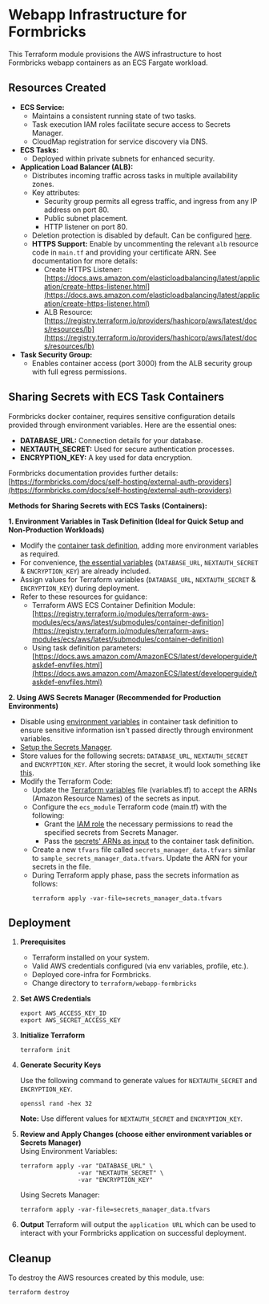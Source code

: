 # Webapp Infrastructure for Formbricks
This Terraform module provisions the AWS infrastructure to host Formbricks webapp containers as an ECS Fargate workload.

## Resources Created
* **ECS Service:**
   * Maintains a consistent running state of two tasks.
   * Task execution IAM roles facilitate secure access to Secrets Manager.
   * CloudMap registration for service discovery via DNS.
* **ECS Tasks:**
   * Deployed within private subnets for enhanced security.
* **Application Load Balancer (ALB):**
    * Distributes incoming traffic across tasks in multiple availability zones.
    * Key attributes:
        * Security group permits all egress traffic, and ingress from any IP address on port 80.
        * Public subnet placement.
        * HTTP listener on port 80.
    * Deletion protection is disabled by default. Can be configured [here](https://github.com/formbricks/AWSInfra/blob/727efcd72f9dbb9b0c2ce2067dab0325f222413f/terraform/webapp-service/main.tf#L197C1-L197C37).
    * **HTTPS Support:**
    Enable by uncommenting the relevant `alb` resource code in `main.tf` and providing your certificate ARN. See documentation for more details:
        - Create HTTPS Listener: [https://docs.aws.amazon.com/elasticloadbalancing/latest/application/create-https-listener.html](https://docs.aws.amazon.com/elasticloadbalancing/latest/application/create-https-listener.html)
        - ALB Resource: [https://registry.terraform.io/providers/hashicorp/aws/latest/docs/resources/lb](https://registry.terraform.io/providers/hashicorp/aws/latest/docs/resources/lb)
* **Task Security Group:**
   * Enables container access (port 3000) from the ALB security group with full egress permissions.

## Sharing Secrets with ECS Task Containers
Formbricks docker container, requires sensitive configuration details provided through environment variables. Here are the essential ones:

* **DATABASE_URL:** Connection details for your database.
* **NEXTAUTH_SECRET:** Used for secure authentication processes.
* **ENCRYPTION_KEY:** A key used for data encryption.

Formbricks documentation provides further details: [https://formbricks.com/docs/self-hosting/external-auth-providers](https://formbricks.com/docs/self-hosting/external-auth-providers)

**Methods for Sharing Secrets with ECS Tasks (Containers):**

**1. Environment Variables in Task Definition (Ideal for Quick Setup and Non-Production Workloads)**
*   Modify the [container task definition](https://github.com/formbricks/AWSInfra/blob/c736612209c70bafa814fa7f2db8a65b91496742/terraform/webapp-service/main.tf#L110-L123C8), adding more environment variables as required.
*   For convenience, [the essential variables](https://github.com/formbricks/AWSInfra/blob/c736612209c70bafa814fa7f2db8a65b91496742/terraform/webapp-service/variables.tf#L11-L24C2) (`DATABASE_URL`, `NEXTAUTH_SECRET` & `ENCRYPTION_KEY`) are already included.
*   Assign values for Terraform variables (`DATABASE_URL`, `NEXTAUTH_SECRET` & `ENCRYPTION_KEY`) during deployment.
*   Refer to these resources for guidance:
    * Terraform AWS ECS Container Definition Module: [https://registry.terraform.io/modules/terraform-aws-modules/ecs/aws/latest/submodules/container-definition](https://registry.terraform.io/modules/terraform-aws-modules/ecs/aws/latest/submodules/container-definition) 
    * Using task definition parameters: [https://docs.aws.amazon.com/AmazonECS/latest/developerguide/taskdef-envfiles.html](https://docs.aws.amazon.com/AmazonECS/latest/developerguide/taskdef-envfiles.html)

**2. Using AWS Secrets Manager (Recommended for Production Environments)**

* Disable using [environment variables](https://github.com/formbricks/AWSInfra/blob/9b6c57d42fe3c527b33901bd62b633e105bdbf7a/terraform/webapp-service/main.tf#L108-L119C11) in container task definition to ensure sensitive information isn't passed directly through environment variables. 
* [Setup the Secrets Manager](https://docs.aws.amazon.com/secretsmanager/latest/userguide/create_database_secret.html). 
* Store values for the following secrets: `DATABASE_URL`, `NEXTAUTH_SECRET` and `ENCRYPTION_KEY`. After storing the secret, it would look something like [this](https://github.com/formbricks/AWSInfra/blob/main/images/sample_secret_data.png).
* Modify the Terraform Code:
    * Update the [Terraform variables](https://github.com/formbricks/AWSInfra/blob/9b6c57d42fe3c527b33901bd62b633e105bdbf7a/terraform/webapp-service/variables.tf#L28-L35C2) file (variables.tf) to accept the ARNs (Amazon Resource Names) of the secrets as input.
    * Configure the `ecs_module` Terraform code (main.tf) with the following:
        * Grant the [IAM role](https://github.com/formbricks/AWSInfra/blob/9b6c57d42fe3c527b33901bd62b633e105bdbf7a/terraform/webapp-service/main.tf#L93) the necessary permissions to read the specified secrets from Secrets Manager.
        * Pass the [secrets' ARNs as input](https://github.com/formbricks/AWSInfra/blob/9b6c57d42fe3c527b33901bd62b633e105bdbf7a/terraform/webapp-service/main.tf#L126-L132C8) to the container task definition.
    * Create a new `tfvars` file called `secrets_manager_data.tfvars` similar to `sample_secrets_manager_data.tfvars`. Update the ARN for your secrets in the file.
    * During Terraform apply phase, pass the secrets information as follows:
        ```shell
        terraform apply -var-file=secrets_manager_data.tfvars
        ```

## Deployment
1. **Prerequisites**
    * Terraform installed on your system.
    * Valid AWS credentials configured (via env variables, profile, etc.).
    * Deployed core-infra for Formbricks.
    * Change directory to `terraform/webapp-formbricks`
2. **Set AWS Credentials**
   ```shell
   export AWS_ACCESS_KEY_ID
   export AWS_SECRET_ACCESS_KEY
   ```
3. **Initialize Terraform**
   ```shell
   terraform init
   ```
4.  **Generate Security Keys**

    Use the following command to generate values for `NEXTAUTH_SECRET` and `ENCRYPTION_KEY`.
    ```shell
    openssl rand -hex 32
    ```
    **Note:** Use different values for `NEXTAUTH_SECRET` and `ENCRYPTION_KEY`.
6. **Review and Apply Changes (choose either environment variables or Secrets Manager)**  
    Using Environment Variables:
    ```shell
    terraform apply -var "DATABASE_URL" \
                    -var "NEXTAUTH_SECRET" \
                    -var "ENCRYPTION_KEY"
    ```
    Using Secrets Manager:
    ```shell
    terraform apply -var-file=secrets_manager_data.tfvars
    ```
7.  **Output**
    Terraform will output the `application URL` which can be used to interact with your Formbricks application on successful deployment.
  
## Cleanup
To destroy the AWS resources created by this module, use:
```shell
terraform destroy
```
